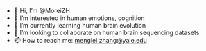 - 👋 Hi, I’m @MoreiZH
- 👀 I’m interested in human emotions, cognition
- 🌱 I’m currently learning human brain evolution
- 💞️ I’m looking to collaborate on human brain sequencing datasets
- 📫 How to reach me: menglei.zhang@yale.edu

<!---
MoreiZH/MoreiZH is a ✨ special ✨ repository because its `README.md` (this file) appears on your GitHub profile.
You can click the Preview link to take a look at your changes.
--->
